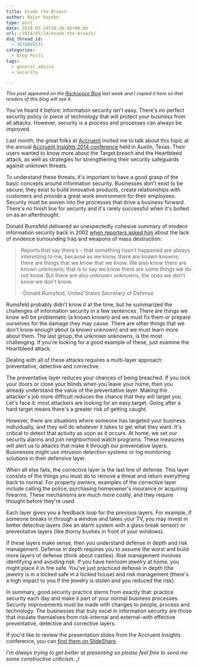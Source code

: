 ```yaml
---
title: Evade the Breach
author: Major Hayden
type: post
date: 2014-05-24T18:36:48+00:00
url: /2014/05/24/evade-the-breach/
dsq_thread_id:
  - 3678885571
categories:
  - Blog Posts
tags:
  - general advice
  - security

---
```

<em style="font-size: 90%">This post appeared on the <a href="https://www.rackspace.com/blog/evade-the-breach/">Rackspace Blog</a> last week and I copied it here so that readers of this blog will see it.</em>

You've heard it before: information security isn't easy. There's no perfect security policy or piece of technology that will protect your business from all attacks. However, security is a process and processes can always be improved.

Last month, the great folks at [Accruent][1] invited me to talk about this topic at the annual [Accruent Insights 2014 conference][2] held in Austin, Texas. Their users wanted to know more about the Target breach and the Heartbleed attack, as well as strategies for strengthening their security safeguards against unknown threats.

To understand these threats, it's important to have a good grasp of the basic concepts around information security. Businesses don't exist to be secure; they exist to build innovative products, create relationships with customers and provide a great work environment for their employees. Security must be woven into the processes that drive a business forward. There's no finish line for security and it's rarely successful when it's bolted on as an afterthought.

Donald Rumsfeld delivered an unexpectedly cohesive summary of modern information security back in 2002 [when reporters asked him][3] about the lack of evidence surrounding Iraq and weapons of mass destruction:

> Reports that say there's - that something hasn't happened are always interesting to me, because as we know, there are known knowns; there are things that we know that we know. We also know there are known unknowns; that is to say we know there are some things we do not know. But there are also unknown unknowns, the ones we don't know we don't know.
>
> -Donald Rumsfeld, United States Secretary of Defense

Rumsfeld probably didn't know it at the time, but he summarized the challenges of information security in a few sentences. There are things we know will be problematic (a known known) and we must fix them or prepare ourselves for the damage they may cause. There are other things that we don't know enough about (a known unknown) and we must learn more about them. The last group, the unknown unknowns, is the most challenging. If you're looking for a good example of these, just examine the Heartbleed attack.

Dealing with all of these attacks requires a multi-layer approach: preventative, detective and corrective.

The preventative layer reduces your chances of being breached. If you lock your doors or close your blinds when you leave your home, then you already understand the value of the preventative layer. Making the attacker's job more difficult reduces the chance that they will target you. Let's face it: most attackers are looking for an easy target. Going after a hard target means there's a greater risk of getting caught.

However, there are situations where someone has targeted your business individually, and they will do whatever it takes to get what they want. It's critical to detect that activity as soon as it occurs. At home, we set our security alarms and join neighborhood watch programs. These measures will alert us to attacks that make it through our preventative layers. Businesses might use intrusion detection systems or log monitoring solutions in their defensive layer.

When all else fails, the corrective layer is the last line of defense. This layer consists of the things you must do to remove a threat and return everything back to normal. For property owners, examples of the corrective layer include calling the police, purchasing homeowner's insurance or acquiring firearms. These mechanisms are much more costly, and they require thought before they're used.

Each layer gives you a feedback loop for the previous layers. For example, if someone breaks in through a window and takes your TV, you may invest in better detective layers (like an alarm system with a glass break sensor) or preventative layers (like thorny bushes in front of your windows).

If these layers make sense, then you understand defense in depth and risk management. Defense in depth requires you to assume the worst and build more layers of defense (think about castles). Risk management involves identifying and avoiding risk. If you have heirloom jewelry at home, you might place it in fire safe. You've just practiced defense in depth (the jewelry is in a locked safe in a locked house) and risk management (there's a high impact to you if the jewelry is stolen and you reduced the risk).

In summary, good security practice stems from exactly that: practice security each day and make it part of your normal business processes. Security improvements must be made with changes to people, process and technology. The businesses that truly excel in information security are those that insulate themselves from risk-internal and external-with effective preventative, detective and corrective layers.

If you'd like to review the presentation slides from the Accruent Insights conference, you can [find them on SlideShare][5].

_I'm always trying to get better at presenting so please feel free to send me some constructive criticism. ;)_

 [1]: http://www.accruent.com/
 [2]: http://www.accruent.com/conference/insights
 [3]: https://en.wikipedia.org/wiki/There_are_known_knowns
 [5]: http://www.slideshare.net/MajorHayden/accruent-insights-2014-20140428-v8-final
